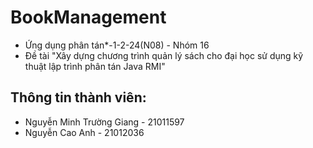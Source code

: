 # BookManagement
- Ứng dụng phân tán*-1-2-24(N08) - Nhóm 16
- Đề tài "Xây dựng chương trình quản lý sách cho đại học sử dụng kỹ thuật lập trình phân tán Java RMI"
## Thông tin thành viên:
- Nguyễn Minh Trường Giang - 21011597
- Nguyễn Cao Anh - 21012036
